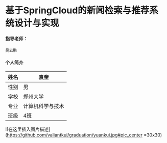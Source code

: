 
# 基于SpringCloud的新闻检索与推荐系统设计与实现
#### 指导老师：
	吴云鹏
#### 个人简介

 
|姓名| 袁奎 |
|--|--|
|  性别| 男 |
|  学校|郑州大学 |
|  专业|计算机科学与技术 |
|  班级| 4班 |

![在这里插入图片描述](https://github.com/valiantkui/graduation/yuankui.jpg#pic_center =30x30)

